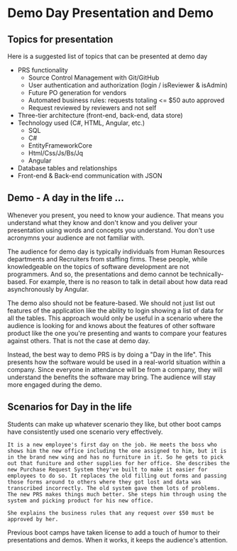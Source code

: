 # Demo Day Presentation and Demo

## Topics for presentation

Here is a suggested list of topics that can be presented at demo day

* PRS functionality
  * Source Control Management with Git/GitHub
  * User authentication and authorization (login / isReviewer & isAdmin)
  * Future PO generation for vendors
  * Automated business rules: requests totaling <= $50 auto approved
  * Request reviewed by reviewers and not self
* Three-tier architecture (front-end, back-end, data store)
* Technology used (C#, HTML, Angular, etc.)
  * SQL
  * C#
  * EntityFrameworkCore
  * Html/Css/Js/Bs/Jq
  * Angular
* Database tables and relationships
* Front-end & Back-end communication with JSON

## Demo - A day in the life ...

Whenever you present, you need to know your audience. That means you understand what they know and don't know and you deliver your presentation using words and concepts you understand. You don't use acronymns your audience are not familiar with.

The audience for demo day is typically individuals from Human Resources departments and Recruiters from staffing firms. These people, while knowledgeable on the topics of software development are not programmers. And so, the presentations and demo cannot be technically-based. For example, there is no reason to talk in detail about how data read asynchronously by Angular. 

The demo also should not be feature-based. We should not just list out features of the application like the ability to login showing a list of data for all the tables. This approach would only be useful in a scenario where the audience is looking for and knows about the features of other software product like the one you're presenting and wants to compare your features against others. That is not the case at demo day.

Instead, the best way to demo PRS is by doing a "Day in the life". This presents how the software would be used in a real-world situation within a company. Since everyone in attendance will be from a company, they will understand the benefits the software may bring. The audience will stay more engaged during the demo.

## Scenarios for Day in the life

Students can make up whatever scenario they like, but other boot camps have consistently used one scenario very effectively. 

    It is a new employee's first day on the job. He meets the boss who shows him the new office including the one assigned to him, but it is in the brand new wing and has no furniture in it. So he gets to pick out that funiture and other supplies for her office. She describes the new Purchase Request System they've built to make it easier for employees to do so. It replaces the old filling out forms and passing those forms around to others where they got lost and data was transcribed incorrectly. The old system gave them lots of problems. The new PRS makes things much better. She steps him through using the system and picking product for his new office.

    She explains the business rules that any request over $50 must be approved by her.

Previous boot camps have taken license to add a touch of humor to their presentations and demos. When it works, it keeps the audience's attention. 